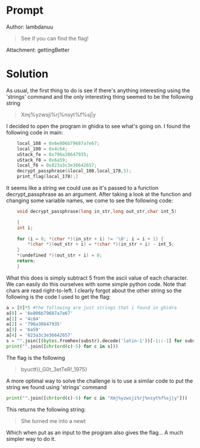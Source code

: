 # Prompt
Author: lambdanuu

>See if you can find the flag!

Attachment: gettingBetter

# Solution
<p> As usual, the first thing to do is see if there's anything interesting using the 'strings' command and the only interesting thing seemed to be the following string </p>

>Xmj%yzwsji%rj%nsyt%f%sj|y

<p>I decided to open the program in ghidra to see what's going on. I found the following code in main: </p>

```c
    local_108 = 0x6e806b79687a7e67;
    local_100 = 0x4c64;
    uStack_fe = 0x796a38647935;
    uStack_f8 = 0x6a59;
    local_f6 = 0x823a3c3e36642657;
    decrypt_passphrase(&local_108,local_178,5);
    print_flag(local_178);]
```
<p> It seems like a string we could use as it's passed to a function decrypt_passphrase as an argument. After taking a look at the function and changing some variable names, we come to see the following code: </p>

```c
    void decrypt_passphrase(long in_str,long out_str,char int_5)

    {
    int i;
    
    for (i = 0; *(char *)(in_str + i) != '\0'; i = i + 1) {
        *(char *)(out_str + i) = *(char *)(in_str + i) - int_5;
    }
    *(undefined *)(out_str + i) = 0;
    return;
    }
```

<p> What this does is simply subtract 5 from the ascii value of each character. We can easily do this ourselves with some simple python code. Note that chars are read right-to-left. I clearly forgot about the other string so the following is the code I used to get the flag: </p>

```py
a = [0]*5 #the following are just strings that i found in ghidra
a[0] = '6e806b79687a7e67' 
a[1] = '4c64'
a[2] = '796a38647935'
a[3] = '6a59'
a[4] = '823a3c3e36642657'
s = "".join([(bytes.fromhex(substr).decode('latin-1'))[-1::-1] for substr in a])
print("".join([chr(ord(c)-5) for c in s]))
```

<p> The flag is the following </p>

> byuctf{i_G0t_3etTeR!_1975}

<p> A more optimal way to solve the challenge is to use a similar code to put the string we found using 'strings' command </p>

```py
print("".join([chr(ord(c)-5) for c in "Xmj%yzwsji%rj%nsyt%f%sj|y"]))
```

<p> This returns the following string: </p>

>She turned me into a newt

<p> Which when put as an input to the program also gives the flag... A much simpler way to do it. </p>


